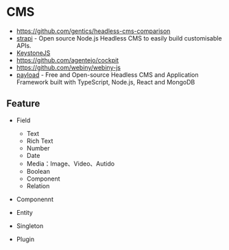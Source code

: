 # CMS

- https://github.com/gentics/headless-cms-comparison
- [strapi](https://github.com/strapi/strapi) - Open source Node.js Headless CMS to easily build customisable APIs.
- [KeystoneJS](https://github.com/keystonejs/keystone)
- https://github.com/agentejo/cockpit
- https://github.com/webiny/webiny-js
- [payload](https://github.com/payloadcms/payload) - Free and Open-source Headless CMS and Application Framework built with TypeScript, Node.js, React and MongoDB

## Feature

- Field

    - Text
    - Rich Text
    - Number
    - Date
    - Media：Image、Video、Autido
    - Boolean
    - Component
    - Relation

- Componennt
- Entity
- Singleton
- Plugin
